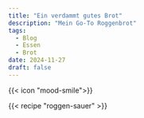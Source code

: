 ```yaml
---
title: "Ein verdammt gutes Brot"
description: "Mein Go-To Roggenbrot"
tags:
  - Blog
  - Essen
  - Brot
date: 2024-11-27
draft: false
---
```


{{< icon "mood-smile">}}

{{< recipe "roggen-sauer" >}}